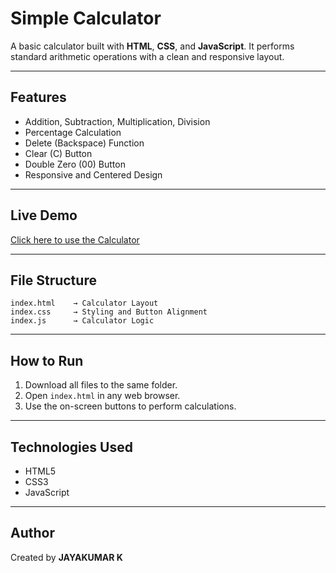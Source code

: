 # Simple Calculator

A basic calculator built with **HTML**, **CSS**, and **JavaScript**. It performs standard arithmetic operations with a clean and responsive layout.

---

## Features

- Addition, Subtraction, Multiplication, Division  
- Percentage Calculation  
- Delete (Backspace) Function  
- Clear (C) Button  
- Double Zero (00) Button  
- Responsive and Centered Design  

---

## Live Demo

[Click here to use the Calculator](https://calculator-project-virid-one.vercel.app/)

---

## File Structure

```
index.html    → Calculator Layout  
index.css     → Styling and Button Alignment  
index.js      → Calculator Logic  
```

---

## How to Run

1. Download all files to the same folder.  
2. Open `index.html` in any web browser.  
3. Use the on-screen buttons to perform calculations.  

---

## Technologies Used

- HTML5  
- CSS3  
- JavaScript  

---

## Author

Created by **JAYAKUMAR K**  

